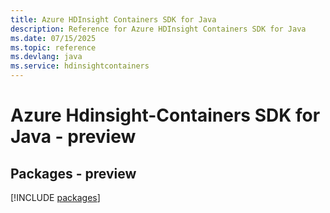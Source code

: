 ```yaml
---
title: Azure HDInsight Containers SDK for Java
description: Reference for Azure HDInsight Containers SDK for Java
ms.date: 07/15/2025
ms.topic: reference
ms.devlang: java
ms.service: hdinsightcontainers
---
```

# Azure Hdinsight-Containers SDK for Java - preview
## Packages - preview
[!INCLUDE [packages](hdinsight-containers-index.md)]